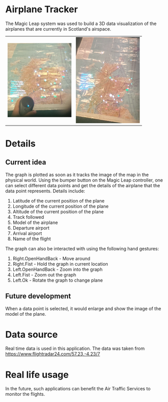# Airplane Tracker

The Magic Leap system was used to build a 3D data visualization of the airplanes that are currently in Scotland's airspace. 

<table>
  <tr>
    <td><img src="Screenshots/Screenshot/tracker1.jpg" width="200"></td>
    <td><img src="Screenshots/Screenshot/tracker2.jpg" width="200"></td>
  </tr>
</table>

# Details

## Current idea

The graph is plotted as soon as it tracks the image of the map in the physical world. Using the bumper button on the Magic Leap controller, one can select different data points and get the details of the airplane that the data point represents.
Details include:
1. Latitude of the current position of the plane
2. Longitude of the current position of the plane
3. Altitude of the current position of the plane
4. Track followed
5. Model of the airplane
6. Departure airport
7. Arrival airport
8. Name of the flight

The graph can also be interacted with using the following hand gestures:
1. Right.OpenHandBack - Move around
2. Right.Fist - Hold the graph in current location
3. Left.OpenHandBack - Zoom into the graph
4. Left.Fist - Zoom out the graph
5. Left.Ok - Rotate the graph to change plane

## Future development

When a data point is selected, it would enlarge and show the image of the model of the plane. 

# Data source

Real time data is used in this application. The data was taken from https://www.flightradar24.com/57.23,-4.23/7

# Real life usage

In the future, such applications can benefit the Air Traffic Services to monitor the flights. 
